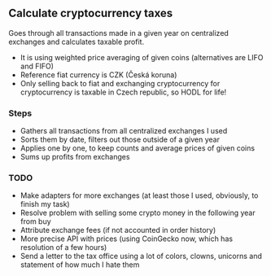 ## Calculate cryptocurrency taxes

Goes through all transactions made in a given year on centralized exchanges and calculates taxable profit.

  * It is using weighted price averaging of given coins (alternatives are LIFO and FIFO)
  * Reference fiat currency is CZK (Česká koruna)
  * Only selling back to fiat and exchanging cryptocurrency for cryptocurrency is taxable in Czech republic,
    so HODL for life!

### Steps

  * Gathers all transactions from all centralized exchanges I used
  * Sorts them by date, filters out those outside of a given year 
  * Applies one by one, to keep counts and average prices of given coins
  * Sums up profits from exchanges

### TODO

  * Make adapters for more exchanges (at least those I used, obviously, to finish my task)
  * Resolve problem with selling some crypto money in the following year from buy
  * Attribute exchange fees (if not accounted in order history)
  * More precise API with prices (using CoinGecko now, which has resolution of a few hours)
  * Send a letter to the tax office using a lot of colors, clowns, unicorns and statement of how much I hate them
